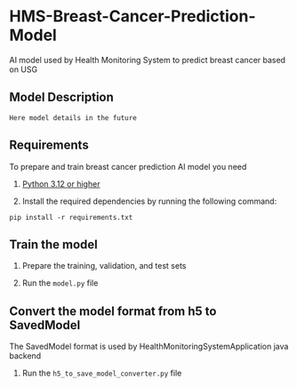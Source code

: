 # HMS-Breast-Cancer-Prediction-Model

AI model used by Health Monitoring System to predict breast cancer based on USG

## Model Description

    Here model details in the future

## Requirements

To prepare and train breast cancer prediction AI model you need

1. [Python 3.12 or higher](https://www.python.org/downloads/release/)

2. Install the required dependencies by running the following command:
```
pip install -r requirements.txt
```


## Train the model

1. Prepare the training, validation, and test sets


2. Run the `model.py` file


## Convert the model format from h5 to SavedModel
The SavedModel format is used by HealthMonitoringSystemApplication java backend

1. Run the `h5_to_save_model_converter.py` file
